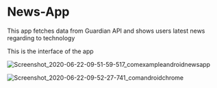 # News-App
This app fetches data from Guardian API and shows users latest news regarding to technology

This is the interface of the app



![Screenshot_2020-06-22-09-51-59-517_comexampleandroidnewsapp](https://user-images.githubusercontent.com/42906522/85250172-75464680-b473-11ea-9dbc-757354db2abd.jpg)


![Screenshot_2020-06-22-09-52-27-741_comandroidchrome](https://user-images.githubusercontent.com/42906522/85250169-737c8300-b473-11ea-853e-9c601660886c.jpg)



